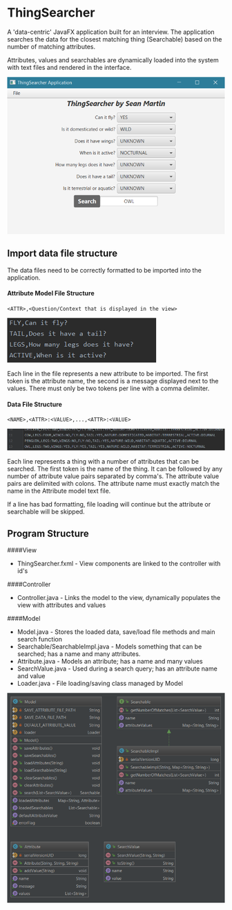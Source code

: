 # ThingSearcher
A 'data-centric' JavaFX application built for an interview. The application searches the data for the closest matching thing (Searchable) based on the number of matching attributes.

Attributes, values and searchables are dynamically loaded into the system with text files and rendered in the interface.

![Application interface](img/interface.png?raw=true)

## Import data file structure
The data files need to be correctly formatted to be imported into the application.

#### Attribute Model File Structure
```
<ATTR>,<Question/Context that is displayed in the view>
```
![Attributes text file formatting](img/attributes.PNG?raw=true)

Each line in the file represents a new attribute to be imported. The first token is the attribute name, the second is a message displayed next to the values. There must only be two tokens per line with a comma delimiter.

#### Data File Structure
```
<NAME>,<ATTR>:<VALUE>,...,<ATTR>:<VALUE>
```

![Data text file formatting](img/data.PNG?raw=true)

Each line represents a thing with a number of attributes that can be searched. The first token is the name of the thing. It can be followed by any number of attribute value pairs separated by comma's. The attribute value pairs are delimited with colons. The attribute name must exactly match the name in the Attribute model text file.

If a line has bad formatting, file loading will continue but the attribute or searchable will be skipped.

## Program Structure

####View
* ThingSearcher.fxml - View components are linked to the controller with id's

####Controller
* Controller.java - Links the model to the view, dynamically populates the view with attributes and values

####Model

* Model.java - Stores the loaded data, save/load file methods and main search function
* Searchable/SearchableImpl.java - Models something that can be searched; has a name and many attributes.
* Attribute.java - Models an attribute; has a name and many values
* SearchValue.java - Used during a search query; has an attribute name and value
* Loader.java - File loading/saving class managed by Model

![Model class diagram](img/model.PNG?raw=true)


